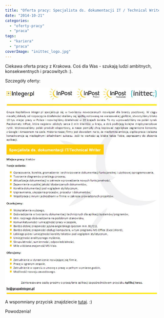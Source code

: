 ```yaml
---
title: "Oferta pracy: Specjalista ds. dokumentacji IT / Technical Writer"
date: "2014-10-21"
categories: 
  - "oferty-pracy"
  - "praca"
tags: 
  - "kariera"
  - "praca"
coverImage: "inittec_logo.jpg"
---
```


Ciekawa oferta pracy z Krakowa. Coś dla Was - szukają ludzi ambitnych, konsekwentnych i pracowitych :).

Szczegóły oferty:

[![Inittec_oferta](images/Inittec_oferta.jpg)](http://techwriter.pl/wp-content/uploads/2014/10/Inittec_oferta.jpg)

A wspomniany przycisk znajdziecie [tutaj](http://www.pracuj.pl/praca/specjalista-ds-dokumentacji-it-krakow,oferta,3596902). :)

Powodzenia!
